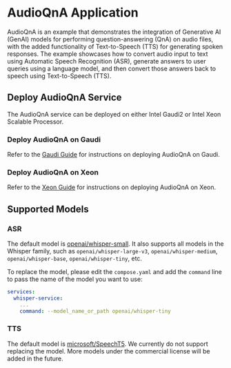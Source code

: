 # AudioQnA Application

AudioQnA is an example that demonstrates the integration of Generative AI (GenAI) models for performing question-answering (QnA) on audio files, with the added functionality of Text-to-Speech (TTS) for generating spoken responses. The example showcases how to convert audio input to text using Automatic Speech Recognition (ASR), generate answers to user queries using a language model, and then convert those answers back to speech using Text-to-Speech (TTS).

## Deploy AudioQnA Service

The AudioQnA service can be deployed on either Intel Gaudi2 or Intel Xeon Scalable Processor.

### Deploy AudioQnA on Gaudi

Refer to the [Gaudi Guide](./docker_compose/intel/hpu/gaudi/README.md) for instructions on deploying AudioQnA on Gaudi.

### Deploy AudioQnA on Xeon

Refer to the [Xeon Guide](./docker_compose/intel/cpu/xeon/README.md) for instructions on deploying AudioQnA on Xeon.

## Supported Models

### ASR

The default model is [openai/whisper-small](https://huggingface.co/openai/whisper-small). It also supports all models in the Whisper family, such as `openai/whisper-large-v3`, `openai/whisper-medium`, `openai/whisper-base`, `openai/whisper-tiny`, etc.

To replace the model, please edit the `compose.yaml` and add the `command` line to pass the name of the model you want to use:

```yaml
services:
  whisper-service:
    ...
    command: --model_name_or_path openai/whisper-tiny
```

### TTS

The default model is [microsoft/SpeechT5](https://huggingface.co/microsoft/speecht5_tts). We currently do not support replacing the model. More models under the commercial license will be added in the future.
